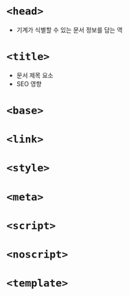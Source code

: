 # `<head>`
- 기계가 식별할 수 있는 문서 정보를 담는 역
# `<title>`
- 문서 제목 요소
- SEO 영향
# `<base>`
# `<link>`
# `<style>`
# `<meta>`
# `<script>`
# `<noscript>`
# `<template>` 
